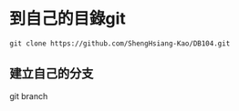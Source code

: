 #  到自己的目錄git

```
git clone https://github.com/ShengHsiang-Kao/DB104.git
```

## 建立自己的分支
git branch 

